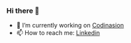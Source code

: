 ### Hi there 👋
- 🔭 I’m currently working on [Codinasion](https://github.com/codinasion)
- 📫 How to reach me: [Linkedin](https://www.linkedin.com/in/spiros-arkoudelis/)

<!--
**SpirosArk/SpirosArk** is a ✨ _special_ ✨ repository because its `README.md` (this file) appears on your GitHub profile.

Here are some ideas to get you started:

- 🔭 I’m currently working on ...
- 🌱 I’m currently learning ...
- 👯 I’m looking to collaborate on ...
- 🤔 I’m looking for help with ...
- 💬 Ask me about ...
- 📫 How to reach me: ...
- 😄 Pronouns: ...
- ⚡ Fun fact: ...
-->
